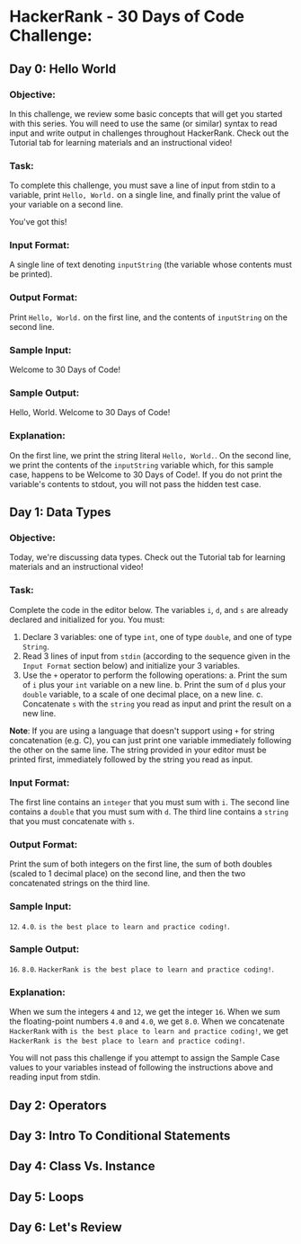 # HackerRank - 30 Days of Code Challenge:

## Day 0: Hello World

### Objective:

In this challenge, we review some basic concepts that will get you started with this series. You will need to use the same (or similar) syntax to read input and write output in challenges throughout HackerRank. Check out the Tutorial tab for learning materials and an instructional video!

### Task:

To complete this challenge, you must save a line of input from stdin to a variable, print `Hello, World.` on a single line, and finally print the value of your variable on a second line.

You've got this!

### Input Format:

A single line of text denoting `inputString` (the variable whose contents must be printed).

### Output Format:

Print `Hello, World.` on the first line, and the contents of `inputString` on the second line.

###  Sample Input:

Welcome to 30 Days of Code!

### Sample Output:

Hello, World.
Welcome to 30 Days of Code!

### Explanation:

On the first line, we print the string literal `Hello, World.`. On the second line, we print the contents of the `inputString` variable which, for this sample case, happens to be Welcome to 30 Days of Code!. If you do not print the variable's contents to stdout, you will not pass the hidden test case.

## Day 1: Data Types

### Objective:

Today, we're discussing data types. Check out the Tutorial tab for learning materials and an instructional video!

### Task:

Complete the code in the editor below. The variables `i`, `d`, and `s` are already declared and initialized for you. You must:

1. Declare 3 variables: one of type `int`, one of type `double`, and one of type `String`.
2. Read 3 lines of input from `stdin` (according to the sequence given in the `Input Format` section below) and initialize your 3 variables.
3. Use the `+` operator to perform the following operations:
 a. Print the sum of `i` plus your `int` variable on a new line.
 b. Print the sum of `d` plus your `double` variable, to a scale of one decimal place, on a new line.
 c. Concatenate `s` with the `string` you read as input and print the result on a new line.

**Note**: If you are using a language that doesn't support using `+` for string concatenation (e.g. C), you can just print one variable immediately following the other on the same line. The string provided in your editor must be printed first, immediately followed by the string you read as input.

### Input Format:

The first line contains an `integer` that you must sum with `i`.
The second line contains a `double` that you must sum with `d`.
The third line contains a `string` that you must concatenate with `s`.

### Output Format:

Print the sum of both integers on the first line, the sum of both doubles (scaled to 1 decimal place) on the second line, and then the two concatenated strings on the third line. 

### Sample Input:

`12`.
`4.0`.
`is the best place to learn and practice coding!`.

### Sample Output:

`16`.
`8.0`.
`HackerRank is the best place to learn and practice coding!`.

### Explanation:

When we sum the integers `4` and `12`, we get the integer `16`.
When we sum the floating-point numbers `4.0` and `4.0`, we get `8.0`.
When we concatenate `HackerRank` with `is the best place to learn and practice coding!`, we get `HackerRank is the best place to learn and practice coding!`.

You will not pass this challenge if you attempt to assign the Sample Case values to your variables instead of following the instructions above and reading input from stdin.

## Day 2: Operators


## Day 3: Intro To Conditional Statements


## Day 4: Class Vs. Instance


## Day 5: Loops


## Day 6: Let's Review
